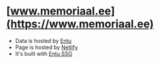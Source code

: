 # [www.memoriaal.ee](https://www.memoriaal.ee)

- Data is hosted by [Entu](https://www.entu.ee)
- Page is hosted by [Netlify](https://www.netlify.com)
- It's built with [Entu SSG](https://jamstack.org/generators/entu-ssg/)
